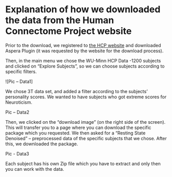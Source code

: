 # Explanation of how we downloaded the data from the Human Connectome Project website

Prior to the download, we registered to [the HCP website](https://db.humanconnectome.org/)
and downloaded Aspera Plugin (it was requested by the website for the download process).

Then, in the main menu we chose the WU-Minn HCP Data -1200 subjects and clicked on “Explore Subjects”, 
so we can choose subjects according to specific filters.

![Pic – Data1]

We chose 3T data set, and added a filter according to the subjects’ personality scores. 
We wanted to have subjects who got extreme scores for Neuroticism.

Pic – Data2

Then, we clicked on the “download image” (on the right side of the screen). 
This will transfer you to a page where you can download the specific package which you requested. 
We then asked for a “Resting State Denoised” – preprocessed data of the specific subjects that we chose. 
After this, we downloaded the package.

Pic - Data3

Each subject has his own Zip file which you have to extract and only then you can work with the data.
